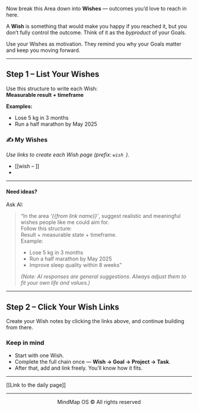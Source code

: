   
Now break this Area down into **Wishes** — outcomes you’d love to reach in here.

A **Wish** is something that would make you happy if you reached it, but you don’t fully control the outcome.   Think of it as the _byproduct_ of your Goals.

Use your Wishes as motivation. They remind you why your Goals matter and keep you moving forward.

---

## Step 1 – List Your Wishes



Use this structure to write each Wish:  
  **Measurable result + timeframe**

**Examples:**
- Lose 5 kg in 3 months  
- Run a half marathon by May 2025  

### ✍️ My Wishes
*Use links to create each Wish page (prefix: `wish `).*
- [[wish – ]]
- 

---

#### Need ideas?

Ask AI:

> “In the area *‘{{from link name}}’*, suggest realistic and meaningful wishes people like me could aim for.  
> Follow this structure:  
> Result + measurable state + timeframe.  
> Example:  
> - Lose 5 kg in 3 months  
> - Run a half marathon by May 2025  
> - Improve sleep quality within 8 weeks”
>
> *(Note: AI responses are general suggestions. Always adjust them to fit your own life and values.)*

---

## Step 2 – Click Your Wish Links

Create your Wish notes by clicking the links above, and continue building from there.

### Keep in mind
- Start with one Wish.  
- Complete the full chain once — **Wish → Goal → Project → Task**.  
- After that, add and link freely. You’ll know how it fits.

---

[[Link to the daily page]]

---

<p align="center">MindMap OS © All rights reserved</p>
